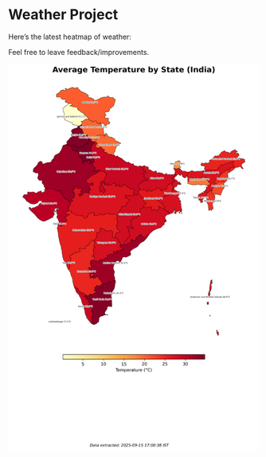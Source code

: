 # Weather Project

Here’s the latest heatmap of weather:

Feel free to leave feedback/improvements.

![India Heatmap](docs/assets/india_heatmap.png?v=C7F8E0)
